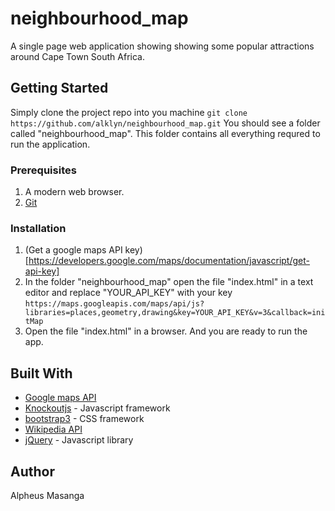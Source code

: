 # neighbourhood_map
A single page web application showing showing some popular attractions around
Cape Town South Africa.


## Getting Started
Simply clone the project repo into you machine
` git clone https://github.com/alklyn/neighbourhood_map.git
`
You should see a folder called "neighbourhood_map". This folder contains all
everything requred to run the application.

### Prerequisites
1. A modern web browser.
2. [Git](https://git-scm.com/)

### Installation
1. (Get a google maps API key)[https://developers.google.com/maps/documentation/javascript/get-api-key]
2. In the folder "neighbourhood_map" open the file "index.html" in a text
editor  and replace "YOUR_API_KEY" with your key
` https://maps.googleapis.com/maps/api/js?libraries=places,geometry,drawing&key=YOUR_API_KEY&v=3&callback=initMap
`
3. Open the file "index.html" in a browser. And you are ready to run the app.


## Built With
* [Google maps API](https://developers.google.com/maps/)
* [Knockoutjs](http://knockoutjs.com/index.html) - Javascript framework
* [bootstrap3](https://getbootstrap.com/) - CSS framework
* [Wikipedia API](https://www.mediawiki.org/wiki/API:Main_page)
* [jQuery](https://jquery.com/) - Javascript library


## Author
Alpheus Masanga
